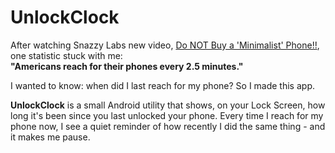 # UnlockClock

After watching Snazzy Labs new video, [Do NOT Buy a 'Minimalist' Phone!!](https://www.youtube.com/watch?v=NnLP5MORQpc&t=805s), one statistic stuck with me:  
**"Americans reach for their phones every 2.5 minutes."**

I wanted to know: when did I last reach for my phone? So I made this app.

**UnlockClock** is a small Android utility that shows, on your Lock Screen, how long it's been since you last unlocked your phone. Every time I reach for my phone now, I see a quiet reminder of how recently I did the same thing - and it makes me pause.